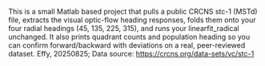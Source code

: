 This is a small Matlab based project that pulls a public CRCNS stc-1 (MSTd) file, extracts the visual optic-flow heading responses, folds them onto your four radial headings (45, 135, 225, 315), and runs your linearfit_radical unchanged. It also prints quadrant counts and population heading so you can confirm forward/backward with deviations on a real, peer-reviewed dataset.
Effy, 20250825;
Data source: https://crcns.org/data-sets/vc/stc-1
